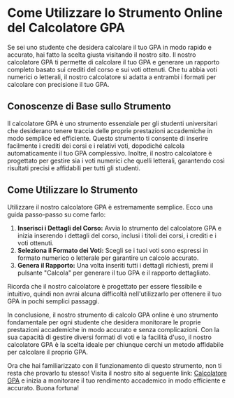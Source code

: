 Come Utilizzare lo Strumento Online del Calcolatore GPA
=======================================================

Se sei uno studente che desidera calcolare il tuo GPA in modo rapido e accurato, hai fatto la scelta giusta visitando il nostro sito. Il nostro calcolatore GPA ti permette di calcolare il tuo GPA e generare un rapporto completo basato sui crediti del corso e sui voti ottenuti. Che tu abbia voti numerici o letterali, il nostro calcolatore si adatta a entrambi i formati per calcolare con precisione il tuo GPA.

 Conoscenze di Base sullo Strumento 
------------------------------------

Il calcolatore GPA è uno strumento essenziale per gli studenti universitari che desiderano tenere traccia delle proprie prestazioni accademiche in modo semplice ed efficiente. Questo strumento ti consente di inserire facilmente i crediti dei corsi e i relativi voti, dopodiché calcola automaticamente il tuo GPA complessivo. Inoltre, il nostro calcolatore è progettato per gestire sia i voti numerici che quelli letterali, garantendo così risultati precisi e affidabili per tutti gli studenti.

 Come Utilizzare lo Strumento 
------------------------------

Utilizzare il nostro calcolatore GPA è estremamente semplice. Ecco una guida passo-passo su come farlo:

1. **Inserisci i Dettagli del Corso:** Avvia lo strumento del calcolatore GPA e inizia inserendo i dettagli del corso, inclusi i titoli dei corsi, i crediti e i voti ottenuti.
2. **Seleziona il Formato dei Voti:** Scegli se i tuoi voti sono espressi in formato numerico o letterale per garantire un calcolo accurato.
3. **Genera il Rapporto:** Una volta inseriti tutti i dettagli richiesti, premi il pulsante "Calcola" per generare il tuo GPA e il rapporto dettagliato.

Ricorda che il nostro calcolatore è progettato per essere flessibile e intuitivo, quindi non avrai alcuna difficoltà nell'utilizzarlo per ottenere il tuo GPA in pochi semplici passaggi.

In conclusione, il nostro strumento di calcolo GPA online è uno strumento fondamentale per ogni studente che desidera monitorare le proprie prestazioni accademiche in modo accurato e senza complicazioni. Con la sua capacità di gestire diversi formati di voti e la facilità d'uso, il nostro calcolatore GPA è la scelta ideale per chiunque cerchi un metodo affidabile per calcolare il proprio GPA.

Ora che hai familiarizzato con il funzionamento di questo strumento, non ti resta che provarlo tu stesso! Visita il nostro sito al seguente link: [Calcolatore GPA](https://www.onlinecalculatorsfree.com/it/tools/gpa-calculator.html) e inizia a monitorare il tuo rendimento accademico in modo efficiente e accurato. Buona fortuna!